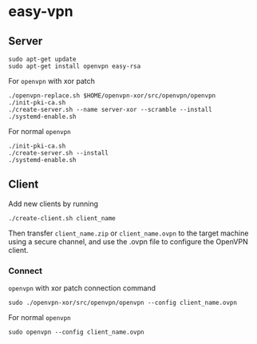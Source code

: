 # easy-vpn

## Server

```
sudo apt-get update
sudo apt-get install openvpn easy-rsa
```

For `openvpn` with xor patch

```
./openvpn-replace.sh $HOME/openvpn-xor/src/openvpn/openvpn
./init-pki-ca.sh
./create-server.sh --name server-xor --scramble --install
./systemd-enable.sh
```

For normal `openvpn`

```
./init-pki-ca.sh
./create-server.sh --install
./systemd-enable.sh
```

## Client

Add new clients by running

```
./create-client.sh client_name
```

Then transfer `client_name.zip` or `client_name.ovpn` to the target machine using a secure channel, and use the
.ovpn file to configure the OpenVPN client.

### Connect

`openvpn` with xor patch connection command

```
sudo ./openvpn-xor/src/openvpn/openvpn --config client_name.ovpn
```

For normal `openvpn`

```
sudo openvpn --config client_name.ovpn
```
